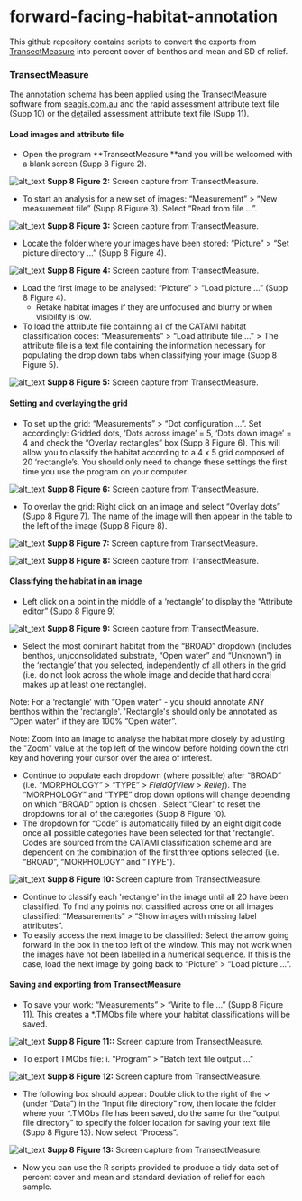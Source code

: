 # forward-facing-habitat-annotation

This github repository contains scripts to convert the exports from [TransectMeasure](seagis.com.au) into percent cover of benthos and mean and SD of relief.

### TransectMeasure

The annotation schema has been applied using the TransectMeasure software from [seagis.com.au](http://www.seagis.com.au/) and the rapid assessment attribute text file  (Supp 10) or the [det](https://github.com/TimLanglois/HabitatAnnotation/blob/master/TM%20schema_BROAD.MORPH.TYPE.with%20Invert%20Complex_170619.txt)ailed assessment attribute text file (Supp 11).

#### Load images and attribute file
*   Open the program **TransectMeasure **and you will be welcomed with a blank screen (Supp 8 Figure 2).

![alt_text](transectmeasure-screenshots/image2.jpg "image_tooltip")
 **Supp 8 Figure 2:**  Screen capture from TransectMeasure.

*   To start an analysis for a new set of images: “Measurement” > “New measurement file” (Supp 8 Figure 3). Select “Read from file ...”.

![alt_text](transectmeasure-screenshots/image3.jpg "image_tooltip")
 **Supp 8 Figure 3:**  Screen capture from TransectMeasure. 

*   Locate the folder where your images have been stored: “Picture” > “Set picture directory ...” (Supp 8 Figure 4).

![alt_text](transectmeasure-screenshots/image4.jpg "image_tooltip")
 **Supp 8 Figure 4:** Screen capture from TransectMeasure.

*   Load the first image to be analysed: “Picture” > “Load picture ...” (Supp 8 Figure 4).
    *   Retake habitat images if they are unfocused and blurry or when visibility is low.
*   To load the attribute file containing all of the CATAMI habitat classification codes: “Measurements” > “Load attribute file ...” > The attribute file is a text file containing the information necessary for populating the drop down tabs when classifying your image (Supp 8 Figure 5).

![alt_text](transectmeasure-screenshots/image5.jpg "image_tooltip")
 **Supp 8 Figure 5:** Screen capture from TransectMeasure.

#### Setting and overlaying the grid
*   To set up the grid: “Measurements” > “Dot configuration ...”. Set accordingly: Gridded dots, ‘Dots across image’ = 5, ‘Dots down image’ = 4 and check the “Overlay rectangles” box (Supp 8 Figure 6). This will allow you to classify the habitat according to a 4 x 5 grid composed of 20 ‘rectangle’s. You should only need to change these settings the first time you use the program on your computer.

![alt_text](transectmeasure-screenshots/image6.jpg "image_tooltip")
 **Supp 8 Figure 6:**  Screen capture from TransectMeasure.

*   To overlay the grid: Right click on an image and select “Overlay dots” (Supp 8 Figure 7). The name of the image will then appear in the table to the left of the image (Supp 8 Figure 8).

![alt_text](transectmeasure-screenshots/image7.jpg "image_tooltip")
**Supp 8 Figure 7:**  Screen capture from TransectMeasure.

![alt_text](transectmeasure-screenshots/image8.jpg "image_tooltip")
**Supp 8 Figure 8:**  Screen capture from TransectMeasure.

#### Classifying the habitat in an image
*   Left click on a point in the middle of a ‘rectangle’ to display the “Attribute editor” (Supp 8 Figure 9)

![alt_text](transectmeasure-screenshots/image9.jpg "image_tooltip")
**Supp 8 Figure 9:** Screen capture from TransectMeasure.

*   Select the most dominant habitat from the “BROAD” dropdown (includes benthos, un/consolidated substrate, “Open water” and “Unknown”) in the ‘rectangle’ that you selected, independently of all others in the grid (i.e. do not look across the whole image and decide that hard coral makes up at least one rectangle).

Note: For a ‘rectangle’ with “Open water” - you should annotate ANY benthos within the 'rectangle'. 'Rectangle's should only be annotated as “Open water” if they are 100% “Open water”.

Note: Zoom into an image to analyse the habitat more closely by adjusting the "Zoom" value at the top left of the window before holding down the ctrl key and hovering your cursor over the area of interest.

*   Continue to populate each dropdown (where possible) after “BROAD” (i.e. “MORPHOLOGY” > “TYPE” > _FieldOfView_ > _Relief_). The “MORPHOLOGY” and “TYPE” drop down options will change depending on which “BROAD” option is chosen . Select “Clear” to reset the dropdowns for all of the categories (Supp 8 Figure 10).
*   The dropdown for “Code” is automatically filled by an eight digit code once all possible categories have been selected for that 'rectangle'. Codes are sourced from the CATAMI classification scheme and are dependent on the combination of the first three options selected (i.e. “BROAD”, “MORPHOLOGY” and “TYPE”). 

![alt_text](transectmeasure-screenshots/image10.jpg "image_tooltip")
**Supp 8 Figure 10:** Screen capture from TransectMeasure.

*   Continue to classify each 'rectangle' in the image until all 20 have been classified. To find any points not classified across one or all images classified: “Measurements” > “Show images with missing label attributes”.
*   To easily access the next image to be classified: Select the arrow going forward in the box in the top left of the window. This may not work when the images have not been labelled in a numerical sequence. If this is the case, load the next image by going back to “Picture” > “Load picture ...”.

#### Saving and exporting from TransectMeasure
*   To save your work: “Measurements” > “Write to file ...” (Supp 8 Figure 11). This creates a *.TMObs file where your habitat classifications will be saved.

![alt_text](transectmeasure-screenshots/image11.jpg "image_tooltip")
**Supp 8 Figure 11::** Screen capture from TransectMeasure.

*   To export TMObs file: i. “Program” > “Batch text file output ...”

![alt_text](transectmeasure-screenshots/image12.jpg "image_tooltip")
**Supp 8 Figure 12:** Screen capture from TransectMeasure.

*   The following box should appear: Double click to the right of the ✓ (under “Data”) in the “Input file directory” row, then locate the folder where your *.TMObs file has been saved, do the same for the “output file directory” to specify the folder location for saving your text file (Supp 8 Figure 13). Now select “Process”.

![alt_text](transectmeasure-screenshots/image13.jpg "image_tooltip")
**Supp 8 Figure 13:** Screen capture from TransectMeasure.

*   Now you can use the R scripts provided to produce a tidy data set of percent cover and mean and standard deviation of relief for each sample.